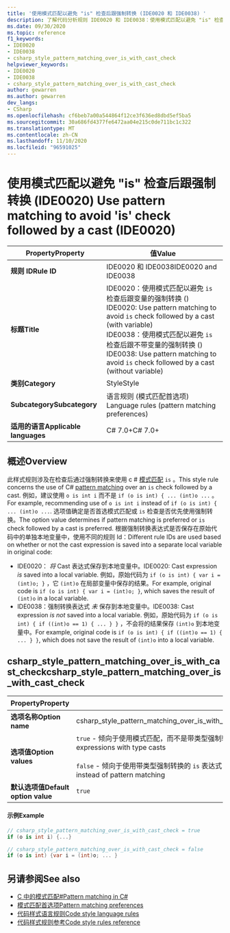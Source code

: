 ```yaml
---
title: '使用模式匹配以避免 "is" 检查后跟强制转换 (IDE0020 和 IDE0038) '
description: 了解代码分析规则 IDE0020 和 IDE0038：使用模式匹配以避免 "is" 检查后跟强制转换
ms.date: 09/30/2020
ms.topic: reference
f1_keywords:
- IDE0020
- IDE0038
- csharp_style_pattern_matching_over_is_with_cast_check
helpviewer_keywords:
- IDE0020
- IDE0038
- csharp_style_pattern_matching_over_is_with_cast_check
author: gewarren
ms.author: gewarren
dev_langs:
- CSharp
ms.openlocfilehash: cf6beb7a00a544864f12ce3f636ed8dbd5ef5ba5
ms.sourcegitcommit: 30a686fd4377fe6472aa04e215c0de711bc1c322
ms.translationtype: MT
ms.contentlocale: zh-CN
ms.lasthandoff: 11/10/2020
ms.locfileid: "96591025"
---
```

# <a name="use-pattern-matching-to-avoid-is-check-followed-by-a-cast-ide0020"></a><span data-ttu-id="bc5cb-103">使用模式匹配以避免 "is" 检查后跟强制转换 (IDE0020) </span><span class="sxs-lookup"><span data-stu-id="bc5cb-103">Use pattern matching to avoid 'is' check followed by a cast (IDE0020)</span></span>

|<span data-ttu-id="bc5cb-104">Property</span><span class="sxs-lookup"><span data-stu-id="bc5cb-104">Property</span></span>|<span data-ttu-id="bc5cb-105">值</span><span class="sxs-lookup"><span data-stu-id="bc5cb-105">Value</span></span>|
|-|-|
| <span data-ttu-id="bc5cb-106">**规则 ID**</span><span class="sxs-lookup"><span data-stu-id="bc5cb-106">**Rule ID**</span></span> | <span data-ttu-id="bc5cb-107">IDE0020 和 IDE0038</span><span class="sxs-lookup"><span data-stu-id="bc5cb-107">IDE0020 and IDE0038</span></span> |
| <span data-ttu-id="bc5cb-108">**标题**</span><span class="sxs-lookup"><span data-stu-id="bc5cb-108">**Title**</span></span> | <span data-ttu-id="bc5cb-109">IDE0020：使用模式匹配以避免 `is` 检查后跟变量的强制转换 () </span><span class="sxs-lookup"><span data-stu-id="bc5cb-109">IDE0020: Use pattern matching to avoid `is` check followed by a cast (with variable)</span></span><br/> <span data-ttu-id="bc5cb-110">IDE0038：使用模式匹配以避免 `is` 检查后跟不带变量的强制转换 () </span><span class="sxs-lookup"><span data-stu-id="bc5cb-110">IDE0038: Use pattern matching to avoid `is` check followed by a cast (without variable)</span></span> |
| <span data-ttu-id="bc5cb-111">**类别**</span><span class="sxs-lookup"><span data-stu-id="bc5cb-111">**Category**</span></span> | <span data-ttu-id="bc5cb-112">Style</span><span class="sxs-lookup"><span data-stu-id="bc5cb-112">Style</span></span> |
| <span data-ttu-id="bc5cb-113">**Subcategory**</span><span class="sxs-lookup"><span data-stu-id="bc5cb-113">**Subcategory**</span></span> | <span data-ttu-id="bc5cb-114">语言规则 (模式匹配首选项) </span><span class="sxs-lookup"><span data-stu-id="bc5cb-114">Language rules (pattern matching preferences)</span></span> |
| <span data-ttu-id="bc5cb-115">**适用的语言**</span><span class="sxs-lookup"><span data-stu-id="bc5cb-115">**Applicable languages**</span></span> | <span data-ttu-id="bc5cb-116">C# 7.0+</span><span class="sxs-lookup"><span data-stu-id="bc5cb-116">C# 7.0+</span></span> |

## <a name="overview"></a><span data-ttu-id="bc5cb-117">概述</span><span class="sxs-lookup"><span data-stu-id="bc5cb-117">Overview</span></span>

<span data-ttu-id="bc5cb-118">此样式规则涉及在检查后通过强制转换来使用 c # [模式匹配](../../../csharp/pattern-matching.md) `is` 。</span><span class="sxs-lookup"><span data-stu-id="bc5cb-118">This style rule concerns the use of C# [pattern matching](../../../csharp/pattern-matching.md) over an `is` check followed by a cast.</span></span> <span data-ttu-id="bc5cb-119">例如，建议使用 `o is int i` 而不是 `if (o is int) { ... (int)o ...` 。</span><span class="sxs-lookup"><span data-stu-id="bc5cb-119">For example, recommending use of `o is int i` instead of `if (o is int) { ... (int)o ...`.</span></span> <span data-ttu-id="bc5cb-120">选项值确定是否首选模式匹配或 `is` 检查是否优先使用强制转换。</span><span class="sxs-lookup"><span data-stu-id="bc5cb-120">The option value determines if pattern matching is preferred or `is` check followed by a cast is preferred.</span></span> <span data-ttu-id="bc5cb-121">根据强制转换表达式是否保存在原始代码中的单独本地变量中，使用不同的规则 Id：</span><span class="sxs-lookup"><span data-stu-id="bc5cb-121">Different rule IDs are used based on whether or not the cast expression is saved into a separate local variable in original code:</span></span>

- <span data-ttu-id="bc5cb-122">IDE0020： _将_ Cast 表达式保存到本地变量中。</span><span class="sxs-lookup"><span data-stu-id="bc5cb-122">IDE0020: Cast expression _is_ saved into a local variable.</span></span> <span data-ttu-id="bc5cb-123">例如，原始代码为 `if (o is int) { var i = (int)o; }` ，它 `(int)o` 在局部变量中保存的结果。</span><span class="sxs-lookup"><span data-stu-id="bc5cb-123">For example, original code is `if (o is int) { var i = (int)o; }`, which saves the result of `(int)o` in a local variable.</span></span>
- <span data-ttu-id="bc5cb-124">IDE0038：强制转换表达式 _未_ 保存到本地变量中。</span><span class="sxs-lookup"><span data-stu-id="bc5cb-124">IDE0038: Cast expression _is not_ saved into a local variable.</span></span> <span data-ttu-id="bc5cb-125">例如，原始代码为 `if (o is int) { if ((int)o == 1) { ... } }` ，不会将的结果保存 `(int)o` 到本地变量中。</span><span class="sxs-lookup"><span data-stu-id="bc5cb-125">For example, original code is `if (o is int) { if ((int)o == 1) { ... } }`, which does not save the result of `(int)o` into a local variable.</span></span>

## <a name="csharp_style_pattern_matching_over_is_with_cast_check"></a><span data-ttu-id="bc5cb-126">csharp_style_pattern_matching_over_is_with_cast_check</span><span class="sxs-lookup"><span data-stu-id="bc5cb-126">csharp_style_pattern_matching_over_is_with_cast_check</span></span>

|<span data-ttu-id="bc5cb-127">Property</span><span class="sxs-lookup"><span data-stu-id="bc5cb-127">Property</span></span>|<span data-ttu-id="bc5cb-128">值</span><span class="sxs-lookup"><span data-stu-id="bc5cb-128">Value</span></span>|
|-|-|
| <span data-ttu-id="bc5cb-129">**选项名称**</span><span class="sxs-lookup"><span data-stu-id="bc5cb-129">**Option name**</span></span> | <span data-ttu-id="bc5cb-130">csharp_style_pattern_matching_over_is_with_cast_check</span><span class="sxs-lookup"><span data-stu-id="bc5cb-130">csharp_style_pattern_matching_over_is_with_cast_check</span></span>
| <span data-ttu-id="bc5cb-131">**选项值**</span><span class="sxs-lookup"><span data-stu-id="bc5cb-131">**Option values**</span></span> | <span data-ttu-id="bc5cb-132">`true` - 倾向于使用模式匹配，而不是带类型强制转换的 `is` 表达式</span><span class="sxs-lookup"><span data-stu-id="bc5cb-132">`true` - Prefer pattern matching instead of `is` expressions with type casts</span></span><br /><br /><span data-ttu-id="bc5cb-133">`false` - 倾向于使用带类型强制转换的 `is` 表达式，而不是模式匹配</span><span class="sxs-lookup"><span data-stu-id="bc5cb-133">`false` - Prefer `is` expressions with type casts instead of pattern matching</span></span> |
| <span data-ttu-id="bc5cb-134">**默认选项值**</span><span class="sxs-lookup"><span data-stu-id="bc5cb-134">**Default option value**</span></span> | `true` |

#### <a name="example"></a><span data-ttu-id="bc5cb-135">示例</span><span class="sxs-lookup"><span data-stu-id="bc5cb-135">Example</span></span>

```csharp
// csharp_style_pattern_matching_over_is_with_cast_check = true
if (o is int i) {...}

// csharp_style_pattern_matching_over_is_with_cast_check = false
if (o is int) {var i = (int)o; ... }
```

## <a name="see-also"></a><span data-ttu-id="bc5cb-136">另请参阅</span><span class="sxs-lookup"><span data-stu-id="bc5cb-136">See also</span></span>

- [<span data-ttu-id="bc5cb-137">C 中的模式匹配#</span><span class="sxs-lookup"><span data-stu-id="bc5cb-137">Pattern matching in C#</span></span>](../../../csharp/pattern-matching.md)
- [<span data-ttu-id="bc5cb-138">模式匹配首选项</span><span class="sxs-lookup"><span data-stu-id="bc5cb-138">Pattern matching preferences</span></span>](pattern-matching-preferences.md)
- [<span data-ttu-id="bc5cb-139">代码样式语言规则</span><span class="sxs-lookup"><span data-stu-id="bc5cb-139">Code style language rules</span></span>](language-rules.md)
- [<span data-ttu-id="bc5cb-140">代码样式规则参考</span><span class="sxs-lookup"><span data-stu-id="bc5cb-140">Code style rules reference</span></span>](index.md)

